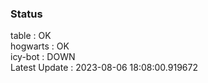 ### Status


table : OK  
hogwarts : OK  
icy-bot : DOWN  
Latest Update : 2023-08-06 18:08:00.919672
